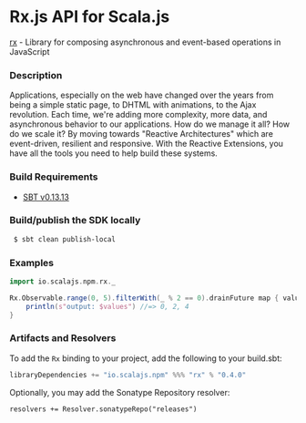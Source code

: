 Rx.js API for Scala.js
================================
[rx](http://reactivex.io/rxjs/) - Library for composing asynchronous and event-based operations in JavaScript

### Description

Applications, especially on the web have changed over the years from being a simple static page, 
to DHTML with animations, to the Ajax revolution. Each time, we're adding more complexity, more data, 
and asynchronous behavior to our applications. How do we manage it all? How do we scale it? By moving 
towards "Reactive Architectures" which are event-driven, resilient and responsive. With the Reactive Extensions, 
you have all the tools you need to help build these systems.

### Build Requirements


* [SBT v0.13.13](http://www.scala-sbt.org/download.html)

### Build/publish the SDK locally

```bash
 $ sbt clean publish-local
```

### Examples

```scala
import io.scalajs.npm.rx._ 

Rx.Observable.range(0, 5).filterWith(_ % 2 == 0).drainFuture map { values =>
    println(s"output: $values") //=> 0, 2, 4
}
```

### Artifacts and Resolvers

To add the `Rx` binding to your project, add the following to your build.sbt:  

```sbt
libraryDependencies += "io.scalajs.npm" %%% "rx" % "0.4.0"
```

Optionally, you may add the Sonatype Repository resolver:

```   
resolvers += Resolver.sonatypeRepo("releases") 
```
